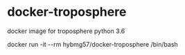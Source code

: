 # docker-troposphere

docker image for troposphere python 3.6

docker run -it --rm hybmg57/docker-troposphere /bin/bash
